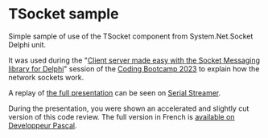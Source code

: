 # TSocket sample

Simple sample of use of the TSocket component from System.Net.Socket Delphi unit.

It was used during the "[Client server made easy with the Socket Messaging library for Delphi](https://github.com/DeveloppeurPascal/DCB2023-Socket-Messaging-library-and-generator)" session of the [Coding Bootcamp 2023](https://learndelphi.org/coding-bootcamp-2023/) to explain how the network sockets work.

A replay of [the full presentation](https://serialstreameur.fr/client-server-made-easy-with-the-socket-messaging-library-for-delphi-coding-bootcamp-2023.html) can be seen on [Serial Streamer](https://serialstreameur.fr/).

During the presentation, you were shown an accelerated and slightly cut version of this code review. The full version in French is [available on Developpeur Pascal](https://developpeur-pascal.fr/exemple-d-utilisation-du-composant-tsocket-dans-un-projet-delphi.html).
